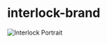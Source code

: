 # interlock-brand
![Interlock Portrait](https://user-images.githubusercontent.com/37465733/156758205-776a0e82-284d-491a-a0c5-f93c62aee22e.png)
